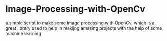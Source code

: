 # Image-Processing-with-OpenCv
a simple script to make some image processing with
OpenCv, which is a great library used to help in 
makijng amazing projects with the help of some
machine learning
